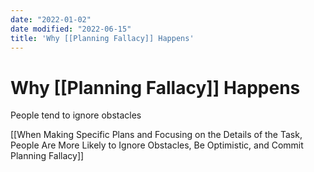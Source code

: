 ```yaml
---
date: "2022-01-02"
date modified: "2022-06-15"
title: 'Why [[Planning Fallacy]] Happens'
---
```


# Why [[Planning Fallacy]] Happens
People tend to ignore obstacles

[[When Making Specific Plans and Focusing on the Details of the Task, People Are More Likely to Ignore Obstacles, Be Optimistic, and Commit Planning Fallacy]]
